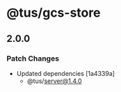 # @tus/gcs-store

## 2.0.0

### Patch Changes

- Updated dependencies [1a4339a]
  - @tus/server@1.4.0
